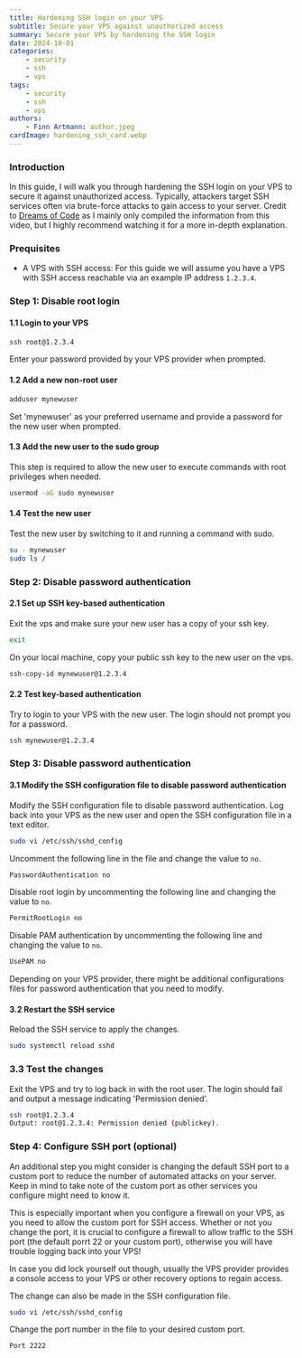 ```yaml
---
title: Hardening SSH login on your VPS
subtitle: Secure your VPS against unauthorized access
summary: Secure your VPS by hardening the SSH login
date: 2024-10-01
categories:
    - security
    - ssh
    - vps
tags:
    - security
    - ssh
    - vps
authors:
    - Finn Artmann: author.jpeg
cardImage: hardening_ssh_card.webp
---
```


### Introduction

In this guide, I will walk you through hardening the SSH login on your VPS to secure it against unauthorized access. Typically, attackers target SSH services often via brute-force attacks to gain access to your server. Credit to [Dreams of Code](https://www.youtube.com/watch?v=F-9KWQByeU0) as I mainly only compiled the information from this video, but I highly recommend watching it for a more in-depth explanation.

### Prequisites

- A VPS with SSH access: For this guide we will assume you have a VPS with SSH access reachable via an example IP address `1.2.3.4`.


### Step 1: Disable root login

#### 1.1 Login to your VPS

```bash
ssh root@1.2.3.4
```
Enter your password provided by your VPS provider when prompted.

#### 1.2 Add a new non-root user

```bash
adduser mynewuser
```
Set 'mynewuser' as your preferred username and provide a password for the new user when prompted.

#### 1.3 Add the new user to the sudo group

This step is required to allow the new user to execute commands with root privileges when needed.
    
```bash
usermod -aG sudo mynewuser
```

#### 1.4 Test the new user

Test the new user by switching to it and running a command with sudo.
```bash
su - mynewuser
sudo ls /
```

### Step 2: Disable password authentication

#### 2.1 Set up SSH key-based authentication

Exit the vps and make sure your new user has a copy of your ssh key.
```bash
exit
```
On your local machine, copy your public ssh key to the new user on the vps.
```bash
ssh-copy-id mynewuser@1.2.3.4
```

#### 2.2 Test key-based authentication

Try to login to your VPS with the new user. The login should not prompt you for a password.
```bash
ssh mynewuser@1.2.3.4
```


### Step 3: Disable password authentication

#### 3.1 Modify the SSH configuration file to disable password authentication

Modify the SSH configuration file to disable password authentication.
Log back into your VPS as the new user and open the SSH configuration file in a text editor.

```bash
sudo vi /etc/ssh/sshd_config
```

Uncomment the following line in the file and change the value to `no`.
```bash
PasswordAuthentication no
```

Disable root login by uncommenting the following line and changing the value to `no`.
```bash
PermitRootLogin no
```

Disable PAM authentication by uncommenting the following line and changing the value to `no`.
```bash
UsePAM no
```

Depending on your VPS provider, there might be additional configurations files for password authentication that you need to modify.


#### 3.2 Restart the SSH service

Reload the SSH service to apply the changes.
```bash
sudo systemctl reload sshd
```

### 3.3 Test the changes

Exit the VPS and try to log back in with the root user. The login should fail and output a message indicating 'Permission denied'.

```bash
ssh root@1.2.3.4
Output: root@1.2.3.4: Permission denied (publickey).
```


### Step 4: Configure SSH port (optional)

An additional step you might consider is changing the default SSH port to a custom port to reduce the number of automated attacks on your server.
Keep in mind to take note of the custom port as other services you configure might need to know it.

This is especially important when you configure a firewall on your VPS, as you need to allow the custom port for SSH access. Whether or not you change the port, it is crucial to configure a firewall to allow traffic to the SSH port (the default porrt 22 or your custom port), otherwise you will have trouble logging back into your VPS!

In case you did lock yourself out though, usually the VPS provider provides a console access to your VPS or other recovery options to regain access.

The change can also be made in the SSH configuration file.

```bash
sudo vi /etc/ssh/sshd_config
```

Change the port number in the file to your desired custom port.

```bash
Port 2222